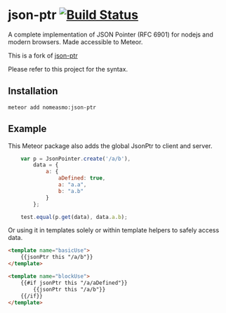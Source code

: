 # json-ptr [![Build Status](https://travis-ci.org/flitbit/json-ptr.png)](http://travis-ci.org/flitbit/json-ptr)

A complete implementation of JSON Pointer (RFC 6901) for nodejs and modern browsers.
Made accessible to Meteor.

This is a fork of [json-ptr](https://github.com/flitbit/json-ptr)

Please refer to this project for the syntax.


## Installation

`meteor add nomeasmo:json-ptr`

## Example

This Meteor package also adds the global JsonPtr to client and server.

```javascript
    var p = JsonPointer.create('/a/b'),
        data = {
            a: {
                aDefined: true,
                a: "a.a",
                b: "a.b"
            }
        };

    test.equal(p.get(data), data.a.b);

```

Or using it in templates solely or within template helpers to safely access data.

```html
<template name="basicUse">
    {{jsonPtr this "/a/b"}}
</template>

<template name="blockUse">
    {{#if jsonPtr this "/a/aDefined"}}
        {{jsonPtr this "/a/b"}}
    {{/if}}
</template>
```